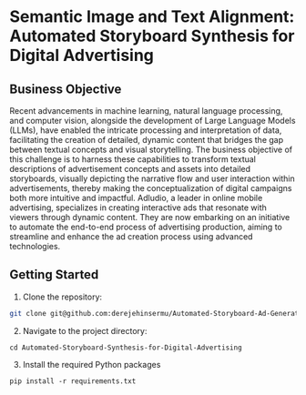 # Semantic Image and Text Alignment: Automated Storyboard Synthesis for Digital Advertising

## Business Objective

Recent advancements in machine learning, natural language processing, and computer vision, alongside the development of Large Language Models (LLMs), have enabled the intricate processing and interpretation of data, facilitating the creation of detailed, dynamic content that bridges the gap between textual concepts and visual storytelling. The business objective of this challenge is to harness these capabilities to transform textual descriptions of advertisement concepts and assets into detailed storyboards, visually depicting the narrative flow and user interaction within advertisements, thereby making the conceptualization of digital campaigns both more intuitive and impactful. Adludio, a leader in online mobile advertising, specializes in creating interactive ads that resonate with viewers through dynamic content. They are now embarking on an initiative to automate the end-to-end process of advertising production, aiming to streamline and enhance the ad creation process using advanced technologies.

## Getting Started

1. Clone the repository:

```bash
git clone git@github.com:derejehinsermu/Automated-Storyboard-Ad-Generator.git

```
2. Navigate to the project directory:

```
cd Automated-Storyboard-Synthesis-for-Digital-Advertising
```

3. Install the required Python packages

```
pip install -r requirements.txt

```